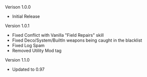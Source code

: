 Verison 1.0.0
- Initial Release

Version 1.0.1
- Fixed Conflict with Vanilla "Field Repairs" skill
- Fixed Deco/System/BuiltIn weapons being caught in the blacklist
- Fixed Log Spam
- Removed Utility Mod tag

Version 1.1.0
- Updated to 0.97